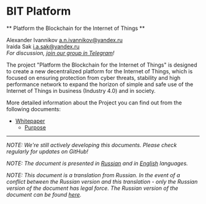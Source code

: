 # BIT Platform #################################################################

** Platform the Blockchain for the Internet of Things **

Alexander Ivannikov a.n.ivannikov@yandex.ru  
Iraida Sak i.a.sak@yandex.ru  
*For discussion, [join our group in Telegram](https://t.me/bit-platform)!*

The project "Platform the Blockchain for the Internet of Things" is designed to create a new decentralized platform for the Internet of Things, which is focused on ensuring protection from cyber threats, stability and high performance network to expand the horizon of simple and safe use of the Internet of Things in business (Industry 4.0) and in society.

More detailed information about the Project you can find out from the following documents: 

  - [Whitepaper](WHITEPAPER.md)
    - [Purpose](PURPOSE.md)

--------------------------------------------------------------------------------

*NOTE: We're still actively developing this documents. Please check regularly for updates on GitHub!*

*NOTE: The document is presented in [Russian](README_RU.md "README_RU.md") and in [English](README.md "README.md") languages.*

*NOTE: This document is a translation from Russian. In the event of a conflict between the Russian version and this translation - only the Russian version of the document has legal force. The Russian version of the document can be found [here](README_RU.md "README_RU.md").*
